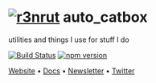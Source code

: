 [![r3nrut](http://r3nrut.com/r3nrut/837/r3nrut-logo.png)](http://r3nrut.com)
auto_catbox
==========

utilities and things I use for stuff I do

[![Build Status](https://travis-ci.org/r3nrut/auto_catbox.svg?branch=master)](https://travis-ci.org/r3nrut/auto_catbox)
[![npm version](https://badge.fury.io/js/r3nrut.svg)](https://badge.fury.io/js/r3nrut)

[Website](http://www.r3nrut.com) • [Docs](https://r3nrut.com/docs/) • [Newsletter](http://skullhacker.net) • [Twitter](https://twitter.com/dturner_tech)
